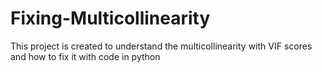 # Fixing-Multicollinearity
This project is created to understand the multicollinearity with VIF scores and how to fix it with code in python
